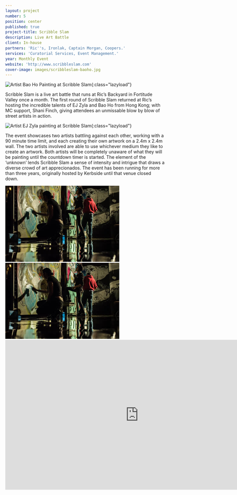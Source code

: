 ```yaml
---
layout: project
number: 5
position: center
published: true
project-title: Scribble Slam
description: Live Art Battle
client: In-house
partners: 'Ric''s, Ironlak, Captain Morgan, Coopers.'
services: 'Curatorial Services, Event Management.'
year: Monthly Event
website: 'http://www.scribbleslam.com'
cover-image: images/scribbleslam-baoho.jpg
---
```

![Artist Bao Ho Painting at Scribble Slam]({{site.baseurl}}/images/scribbleslam-baoho.jpg){:class="lazyload"}


Scribble Slam is a live art battle that runs at Ric’s Backyard in Fortitude Valley once a month. The first round of Scribble Slam returned at Ric’s hosting the incredible talents of EJ Zyla and Bao Ho from Hong Kong; with MC support, Shani Finch, giving attendees an unmissable blow by blow of street artists in action.

![Artist EJ Zyla painting at Scribble Slam]({{site.baseurl}}/images/IMG_3681.JPG){:class="lazyload"}


The event showcases two artists battling against each other, working with a 90 minute time limit, and each creating their own artwork on a 2.4m x 2.4m wall. The two artists involved are able to use whichever medium they like to create an artwork. Both artists will be completely unaware of what they will be painting until the countdown timer is started. The element of the ‘unknown’ lends Scribble Slam a sense of intensity and intrigue that draws a diverse crowd of art apprecionados. The event has been running for more than three years, originally hosted by Kerbside until that venue closed down.

<div class="gallery cf">
	<a href="/images/SCRIBBLE_1_1200x800.jpg" data-group="1" class="galleryItem">
		<img src="/images/SCRIBBLE_2_360x240.jpg" />
	</a>
	<a href="/images/SCRIBBLE_2_1200x800.jpg" data-group="1" class="galleryItem">
		<img src="/images/SCRIBBLE_2_360x240.jpg" />
	</a>
</div>


<div class="video-responsive">
	<iframe class="lazyload" width="840" height="473" src="https://www.youtube.com/embed/jLKxgUoCJrU" frameborder="0" allowfullscreen=""></iframe>
</div>
